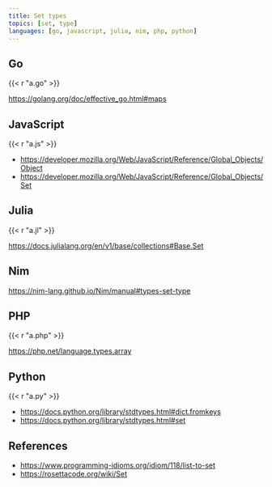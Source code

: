 ```yaml
---
title: Set types
topics: [set, type]
languages: [go, javascript, julia, nim, php, python]
---
```


## Go

{{< r "a.go" >}}

<https://golang.org/doc/effective_go.html#maps>

## JavaScript

{{< r "a.js" >}}

- <https://developer.mozilla.org/Web/JavaScript/Reference/Global_Objects/Object>
- <https://developer.mozilla.org/Web/JavaScript/Reference/Global_Objects/Set>

## Julia

{{< r "a.jl" >}}

<https://docs.julialang.org/en/v1/base/collections#Base.Set>

## Nim

<https://nim-lang.github.io/Nim/manual#types-set-type>

## PHP

{{< r "a.php" >}}

<https://php.net/language.types.array>

## Python

{{< r "a.py" >}}

- <https://docs.python.org/library/stdtypes.html#dict.fromkeys>
- <https://docs.python.org/library/stdtypes.html#set>

## References

- <https://www.programming-idioms.org/idiom/118/list-to-set>
- <https://rosettacode.org/wiki/Set>
